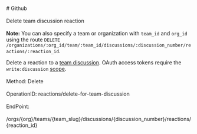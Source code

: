 <br>#     Github</br>
<br>Delete team discussion reaction</br>
<br>**Note:** You can also specify a team or organization with `team_id` and `org_id` using the route `DELETE /organizations/:org_id/team/:team_id/discussions/:discussion_number/reactions/:reaction_id`.

Delete a reaction to a [team discussion](https://developer.github.com/v3/teams/discussions/). OAuth access tokens require the `write:discussion` [scope](https://developer.github.com/apps/building-oauth-apps/understanding-scopes-for-oauth-apps/).</br>
<br>Method: Delete</br>
<br>OperationID: reactions/delete-for-team-discussion</br>
<br>EndPoint:</br>
<br>/orgs/{org}/teams/{team_slug}/discussions/{discussion_number}/reactions/{reaction_id}</br>
